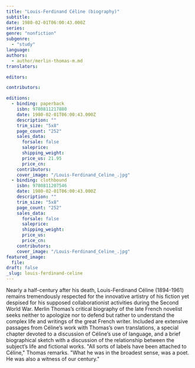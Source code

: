 ```yaml
---
title: "Louis-Ferdinand Céline (biography)"
subtitle:
date: 1980-02-01T06:00:43.000Z
series:
genre: "nonfiction"
subgenre:
  - "study"
language:
authors:
  - author/merlin-thomas-m.md
translators:

editors:

contributors:

editions:
  - binding: paperback
    isbn: 9780811217880
    date: 1980-02-01T06:00:43.000Z
    description: ""
    trim_size: "5x8"
    page_count: "252"
    sales_data:
      forsale: false
      saleprice:
      shipping_weight:
      price_us: 21.95
      price_cn:
    contributors:
    cover_image: "/Louis-Ferdinand_Celine_.jpg"
  - binding: clothbound
    isbn: 9780811207546
    date: 1980-02-01T06:00:43.000Z
    description: ""
    trim_size: "5x8"
    page_count: "252"
    sales_data:
      forsale: false
      saleprice:
      shipping_weight:
      price_us:
      price_cn:
    contributors:
    cover_image: "/Louis-Ferdinand_Celine_.jpg"
featured_image:
  file:
draft: false
_slug: louis-ferdinand-celine
---
```


Nearly a half-century after his death, Louis-Ferdinand Céline (1894-1961) remains tremendously respected for the innovative artistry of his fiction yet despised for his supposed collaborationist activities during the Second World War. Merlin Thomas’s critical biography of the late French novelist seeks neither to apologize nor to defend but rather to understand the complex life and writings of the great French writer. Included are extensive passages from Céline’s work with Thomas’s own translations, a special chapter devoted to a discussion of Céline’s use of language, and a brief biographical sketch with a discussion of the relationship between the subject’s life and fictional works. "All sorts of labels have been attached to Céline," Thomas remarks. "What he was in the broadest sense, was a poet. He was also a witness of our century."


